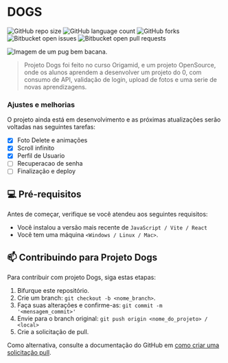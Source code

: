 # DOGS

![GitHub repo size](https://img.shields.io/github/repo-size/pinuya/Dogs?style=for-the-badge)
![GitHub language count](https://img.shields.io/github/languages/count/pinuya/Dogs?style=for-the-badge)
![GitHub forks](https://img.shields.io/github/forks/pinuya/Dogs?style=for-the-badge)
![Bitbucket open issues](https://img.shields.io/bitbucket/issues/pinuya/Dogs?style=for-the-badge)
![Bitbucket open pull requests](https://img.shields.io/bitbucket/pr-raw/pinuya/Dogs?style=for-the-badge)

<img align="center" src="https://media.discordapp.net/attachments/1226542179380494359/1238547803605696512/image.png?ex=663faf07&is=663e5d87&hm=e5fae3db2bf5f226c7d90bdc1197a9a46715f01b85d3e958dc9147f62c9a3bb3&=&format=webp&quality=lossless" alt="Imagem de um pug bem bacana.">

> Projeto Dogs foi feito no curso Origamid, e um projeto OpenSource, onde os alunos aprendem a desenvolver um projeto do 0, com consumo de API, validação de login, upload de fotos e uma serie de novas aprendizagens.

### Ajustes e melhorias

O projeto ainda está em desenvolvimento e as próximas atualizações serão voltadas nas seguintes tarefas:

- [x] Foto Delete e animações
- [x] Scroll infinito
- [x] Perfil de Usuario
- [ ] Recuperacao de senha
- [ ] Finalização e deploy

## 💻 Pré-requisitos

Antes de começar, verifique se você atendeu aos seguintes requisitos:

- Você instalou a versão mais recente de `JavaScript / Vite / React`
- Você tem uma máquina `<Windows / Linux / Mac>`.

## 📫 Contribuindo para Projeto Dogs

Para contribuir com projeto Dogs, siga estas etapas:

1. Bifurque este repositório.
2. Crie um branch: `git checkout -b <nome_branch>`.
3. Faça suas alterações e confirme-as: `git commit -m '<mensagem_commit>'`
4. Envie para o branch original: `git push origin <nome_do_projeto> / <local>`
5. Crie a solicitação de pull.

Como alternativa, consulte a documentação do GitHub em [como criar uma solicitação pull](https://help.github.com/en/github/collaborating-with-issues-and-pull-requests/creating-a-pull-request).
